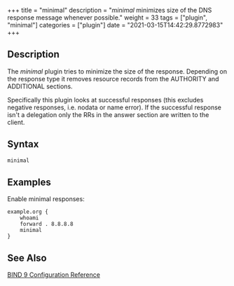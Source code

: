 +++
title = "minimal"
description = "*minimal* minimizes size of the DNS response message whenever possible."
weight = 33
tags = ["plugin", "minimal"]
categories = ["plugin"]
date = "2021-03-15T14:42:29.8772983"
+++

## Description

The *minimal* plugin tries to minimize the size of the response. Depending on the response type it
removes resource records from the AUTHORITY and ADDITIONAL sections.

Specifically this plugin looks at successful responses (this excludes negative responses, i.e.
nodata or name error). If the successful response isn't a delegation only the RRs in the answer
section are written to the client.

## Syntax

~~~ txt
minimal
~~~

## Examples

Enable minimal responses:

~~~ corefile
example.org {
    whoami
    forward . 8.8.8.8
    minimal
}
~~~

## See Also

[BIND 9 Configuration Reference](https://bind9.readthedocs.io/en/latest/reference.html#boolean-options)
